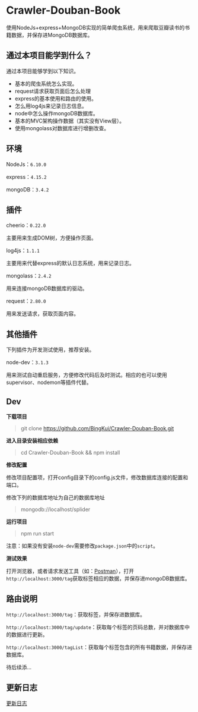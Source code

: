 # Crawler-Douban-Book
使用NodeJs+express+MongoDB实现的简单爬虫系统，用来爬取豆瓣读书的书籍数据，并保存进MongoDB数据库。

## 通过本项目能学到什么？

通过本项目能够学到以下知识。
+ 基本的爬虫系统怎么实现。
+ request请求获取页面后怎么处理
+ express的基本使用和路由的使用。
+ 怎么用log4js来记录日志信息。
+ node中怎么操作mongoDB数据库。
+ 基本的MVC架构操作数据（其实没有View层）。
+ 使用mongolass对数据库进行增删改查。


## 环境

NodeJs：`6.10.0`

express：`4.15.2`

mongoDB：`3.4.2`

## 插件

cheerio：`0.22.0`

主要用来生成DOM树，方便操作页面。

log4js：`1.1.1`

主要用来代替express的默认日志系统，用来记录日志。

mongolass：`2.4.2`

用来连接mongoDB数据库的驱动。

request：`2.80.0`

用来发送请求，获取页面内容。

## 其他插件
下列插件为开发测试使用，推荐安装。

node-dev：`3.1.3`

用来测试自动重启服务，方便修改代码后及时测试。相应的也可以使用supervisor、nodemon等插件代替。
## Dev
**下载项目**

> git clone https://github.com/BingKui/Crawler-Douban-Book.git

**进入目录安装相应依赖**

> cd Crawler-Douban-Book && npm install

**修改配置**

修改项目配置项，打开config目录下的config.js文件，修改数据库连接的配置和端口。

修改下列的数据库地址为自己的数据库地址
> mongodb://localhost/splider

**运行项目**

>npm run start

注意：如果没有安装`node-dev`需要修改`package.json`中的`script`。

**测试效果**

打开浏览器，或者请求发送工具（如：[Postman](https://www.getpostman.com/)），打开`http://localhost:3000/tag`获取标签相应的数据，并保存进mongoDB数据库。

## 路由说明

`http://localhost:3000/tag`：获取标签，并保存进数据库。

`http://localhost:3000/tag/update`：获取每个标签的页码总数，并对数据库中的数据进行更新。

`http://localhost:3000/tagList`：获取每个标签包含的所有书籍数据，并保存进数据库。

待后续添...

## 更新日志
[更新日志](./docs/update.md)